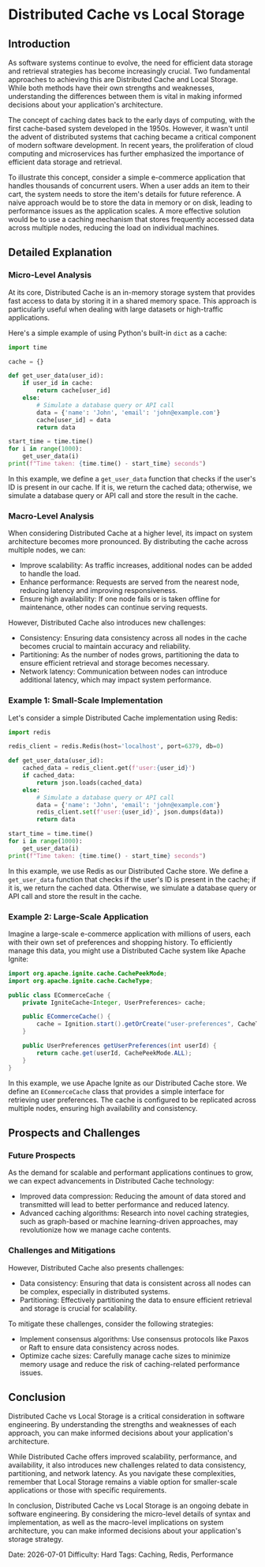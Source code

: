 # Distributed Cache vs Local Storage
## Introduction

As software systems continue to evolve, the need for efficient data storage and retrieval strategies has become increasingly crucial. Two fundamental approaches to achieving this are Distributed Cache and Local Storage. While both methods have their own strengths and weaknesses, understanding the differences between them is vital in making informed decisions about your application's architecture.

The concept of caching dates back to the early days of computing, with the first cache-based system developed in the 1950s. However, it wasn't until the advent of distributed systems that caching became a critical component of modern software development. In recent years, the proliferation of cloud computing and microservices has further emphasized the importance of efficient data storage and retrieval.

To illustrate this concept, consider a simple e-commerce application that handles thousands of concurrent users. When a user adds an item to their cart, the system needs to store the item's details for future reference. A naive approach would be to store the data in memory or on disk, leading to performance issues as the application scales. A more effective solution would be to use a caching mechanism that stores frequently accessed data across multiple nodes, reducing the load on individual machines.

## Detailed Explanation

### Micro-Level Analysis

At its core, Distributed Cache is an in-memory storage system that provides fast access to data by storing it in a shared memory space. This approach is particularly useful when dealing with large datasets or high-traffic applications.

Here's a simple example of using Python's built-in `dict` as a cache:
```python
import time

cache = {}

def get_user_data(user_id):
    if user_id in cache:
        return cache[user_id]
    else:
        # Simulate a database query or API call
        data = {'name': 'John', 'email': 'john@example.com'}
        cache[user_id] = data
        return data

start_time = time.time()
for i in range(1000):
    get_user_data(i)
print(f"Time taken: {time.time() - start_time} seconds")
```
In this example, we define a `get_user_data` function that checks if the user's ID is present in our cache. If it is, we return the cached data; otherwise, we simulate a database query or API call and store the result in the cache.

### Macro-Level Analysis

When considering Distributed Cache at a higher level, its impact on system architecture becomes more pronounced. By distributing the cache across multiple nodes, we can:

* Improve scalability: As traffic increases, additional nodes can be added to handle the load.
* Enhance performance: Requests are served from the nearest node, reducing latency and improving responsiveness.
* Ensure high availability: If one node fails or is taken offline for maintenance, other nodes can continue serving requests.

However, Distributed Cache also introduces new challenges:

* Consistency: Ensuring data consistency across all nodes in the cache becomes crucial to maintain accuracy and reliability.
* Partitioning: As the number of nodes grows, partitioning the data to ensure efficient retrieval and storage becomes necessary.
* Network latency: Communication between nodes can introduce additional latency, which may impact system performance.

### Example 1: Small-Scale Implementation

Let's consider a simple Distributed Cache implementation using Redis:
```python
import redis

redis_client = redis.Redis(host='localhost', port=6379, db=0)

def get_user_data(user_id):
    cached_data = redis_client.get(f'user:{user_id}')
    if cached_data:
        return json.loads(cached_data)
    else:
        # Simulate a database query or API call
        data = {'name': 'John', 'email': 'john@example.com'}
        redis_client.set(f'user:{user_id}', json.dumps(data))
        return data

start_time = time.time()
for i in range(1000):
    get_user_data(i)
print(f"Time taken: {time.time() - start_time} seconds")
```
In this example, we use Redis as our Distributed Cache store. We define a `get_user_data` function that checks if the user's ID is present in the cache; if it is, we return the cached data. Otherwise, we simulate a database query or API call and store the result in the cache.

### Example 2: Large-Scale Application

Imagine a large-scale e-commerce application with millions of users, each with their own set of preferences and shopping history. To efficiently manage this data, you might use a Distributed Cache system like Apache Ignite:
```java
import org.apache.ignite.cache.CachePeekMode;
import org.apache.ignite.cache.CacheType;

public class ECommerceCache {
    private IgniteCache<Integer, UserPreferences> cache;

    public ECommerceCache() {
        cache = Ignition.start().getOrCreate("user-preferences", CacheType.REPLICATED);
    }

    public UserPreferences getUserPreferences(int userId) {
        return cache.get(userId, CachePeekMode.ALL);
    }
}
```
In this example, we use Apache Ignite as our Distributed Cache store. We define an `ECommerceCache` class that provides a simple interface for retrieving user preferences. The cache is configured to be replicated across multiple nodes, ensuring high availability and consistency.

## Prospects and Challenges

### Future Prospects

As the demand for scalable and performant applications continues to grow, we can expect advancements in Distributed Cache technology:

* Improved data compression: Reducing the amount of data stored and transmitted will lead to better performance and reduced latency.
* Advanced caching algorithms: Research into novel caching strategies, such as graph-based or machine learning-driven approaches, may revolutionize how we manage cache contents.

### Challenges and Mitigations

However, Distributed Cache also presents challenges:

* Data consistency: Ensuring that data is consistent across all nodes can be complex, especially in distributed systems.
* Partitioning: Effectively partitioning the data to ensure efficient retrieval and storage is crucial for scalability.

To mitigate these challenges, consider the following strategies:

* Implement consensus algorithms: Use consensus protocols like Paxos or Raft to ensure data consistency across nodes.
* Optimize cache sizes: Carefully manage cache sizes to minimize memory usage and reduce the risk of caching-related performance issues.

## Conclusion

Distributed Cache vs Local Storage is a critical consideration in software engineering. By understanding the strengths and weaknesses of each approach, you can make informed decisions about your application's architecture.

While Distributed Cache offers improved scalability, performance, and availability, it also introduces new challenges related to data consistency, partitioning, and network latency. As you navigate these complexities, remember that Local Storage remains a viable option for smaller-scale applications or those with specific requirements.

In conclusion, Distributed Cache vs Local Storage is an ongoing debate in software engineering. By considering the micro-level details of syntax and implementation, as well as the macro-level implications on system architecture, you can make informed decisions about your application's storage strategy.

Date: 2026-07-01
Difficulty: Hard
Tags: Caching, Redis, Performance
